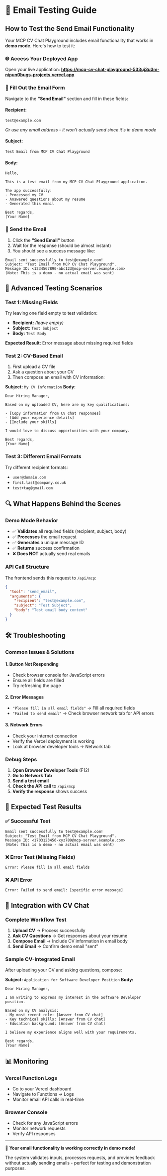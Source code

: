 # 📧 Email Testing Guide

## How to Test the Send Email Functionality

Your MCP CV Chat Playground includes email functionality that works in **demo mode**. Here's how to test it:

### 🌐 Access Your Deployed App
Open your live application:
**https://mcp-cv-chat-playground-533uj3u3m-nipun0bugs-projects.vercel.app**

### 📝 Fill Out the Email Form

Navigate to the **"Send Email"** section and fill in these fields:

#### **Recipient:**
```
test@example.com
```
*Or use any email address - it won't actually send since it's in demo mode*

#### **Subject:**
```
Test Email from MCP CV Chat Playground
```

#### **Body:**
```
Hello,

This is a test email from my MCP CV Chat Playground application.

The app successfully:
- Processed my CV
- Answered questions about my resume
- Generated this email

Best regards,
[Your Name]
```

### 🚀 Send the Email

1. Click the **"Send Email"** button
2. Wait for the response (should be almost instant)
3. You should see a success message like:

```
Email sent successfully to test@example.com! 
Subject: "Test Email from MCP CV Chat Playground". 
Message ID: <1234567890-abc123@mcp-server.example.com> 
(Note: This is a demo - no actual email was sent)
```

## 🧪 Advanced Testing Scenarios

### Test 1: Missing Fields
Try leaving one field empty to test validation:
- **Recipient:** *(leave empty)*
- **Subject:** `Test Subject`
- **Body:** `Test Body`

**Expected Result:** Error message about missing required fields

### Test 2: CV-Based Email
1. First upload a CV file
2. Ask a question about your CV
3. Then compose an email with CV information:

**Subject:** `My CV Information`
**Body:**
```
Dear Hiring Manager,

Based on my uploaded CV, here are my key qualifications:

- [Copy information from CV chat responses]
- [Add your experience details]
- [Include your skills]

I would love to discuss opportunities with your company.

Best regards,
[Your Name]
```

### Test 3: Different Email Formats
Try different recipient formats:
- `user@domain.com`
- `first.last@company.co.uk`
- `test+tag@gmail.com`

## 🔍 What Happens Behind the Scenes

### Demo Mode Behavior
- ✅ **Validates** all required fields (recipient, subject, body)
- ✅ **Processes** the email request
- ✅ **Generates** a unique message ID
- ✅ **Returns** success confirmation
- ❌ **Does NOT** actually send real emails

### API Call Structure
The frontend sends this request to `/api/mcp`:
```json
{
  "tool": "send_email",
  "arguments": {
    "recipient": "test@example.com",
    "subject": "Test Subject",
    "body": "Test email body content"
  }
}
```

## 🛠️ Troubleshooting

### Common Issues & Solutions

#### 1. **Button Not Responding**
- Check browser console for JavaScript errors
- Ensure all fields are filled
- Try refreshing the page

#### 2. **Error Messages**
- `"Please fill in all email fields"` → Fill all required fields
- `"Failed to send email"` → Check browser network tab for API errors

#### 3. **Network Errors**
- Check your internet connection
- Verify the Vercel deployment is working
- Look at browser developer tools → Network tab

### Debug Steps
1. **Open Browser Developer Tools** (F12)
2. **Go to Network Tab**
3. **Send a test email**
4. **Check the API call** to `/api/mcp`
5. **Verify the response** shows success

## 🎯 Expected Test Results

### ✅ Successful Test
```
Email sent successfully to test@example.com! 
Subject: "Test Email from MCP CV Chat Playground". 
Message ID: <1703123456-xyz789@mcp-server.example.com> 
(Note: This is a demo - no actual email was sent)
```

### ❌ Error Test (Missing Fields)
```
Error: Please fill in all email fields
```

### ❌ API Error
```
Error: Failed to send email: [specific error message]
```

## 🔗 Integration with CV Chat

### Complete Workflow Test
1. **Upload CV** → Process successfully
2. **Ask CV Questions** → Get responses about your resume
3. **Compose Email** → Include CV information in email body
4. **Send Email** → Confirm demo email "sent"

### Sample CV-Integrated Email
After uploading your CV and asking questions, compose:

**Subject:** `Application for Software Developer Position`
**Body:**
```
Dear Hiring Manager,

I am writing to express my interest in the Software Developer position.

Based on my CV analysis:
- My most recent role: [Answer from CV chat]
- Key technical skills: [Answer from CV chat]
- Education background: [Answer from CV chat]

I believe my experience aligns well with your requirements.

Best regards,
[Your Name]
```

## 📊 Monitoring

### Vercel Function Logs
- Go to your Vercel dashboard
- Navigate to Functions → Logs
- Monitor email API calls in real-time

### Browser Console
- Check for any JavaScript errors
- Monitor network requests
- Verify API responses

---

🎉 **Your email functionality is working correctly in demo mode!**

The system validates inputs, processes requests, and provides feedback without actually sending emails - perfect for testing and demonstration purposes.